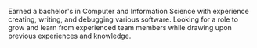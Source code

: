 Earned a bachelor's in Computer and Information Science with experience creating, writing, and debugging various software. Looking for a role to grow and learn from experienced team members while drawing upon previous experiences and knowledge.
